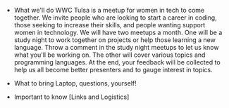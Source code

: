 
* What we'll do
WWC Tulsa is a meetup for women in tech to come together. We invite people who are looking to start a career in coding, those seeking to increase their skills, and people wanting support women in technology. We will have two meetups a month. One will be a study night to work together on projects or help those learning a new language. Throw a comment in the study night meetups to let us know what you'll be working on. The other will cover various topics and programming languages. At the end, your feedback will be collected to help us all become better presenters and to gauge interest in topics.

* What to bring
Laptop, questions, yourself!

* Important to know
[Links and Logistics]